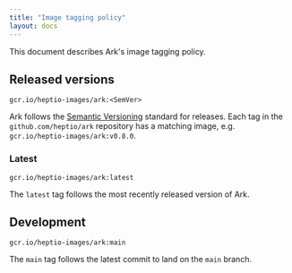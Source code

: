 ```yaml
---
title: "Image tagging policy"
layout: docs
---
```


This document describes Ark's image tagging policy.

## Released versions

`gcr.io/heptio-images/ark:<SemVer>`

Ark follows the [Semantic Versioning](http://semver.org/) standard for releases. Each tag in the `github.com/heptio/ark` repository has a matching image, e.g. `gcr.io/heptio-images/ark:v0.8.0`.

### Latest

`gcr.io/heptio-images/ark:latest`

The `latest` tag follows the most recently released version of Ark.

## Development

`gcr.io/heptio-images/ark:main`

The `main` tag follows the latest commit to land on the `main` branch.

